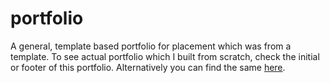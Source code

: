 # portfolio
A general, template based portfolio for placement which was from a template. To see actual portfolio which I built from scratch, check the initial or footer of this portfolio. Alternatively you can find the same [here](https://zs0c131y.github.io/resume).
